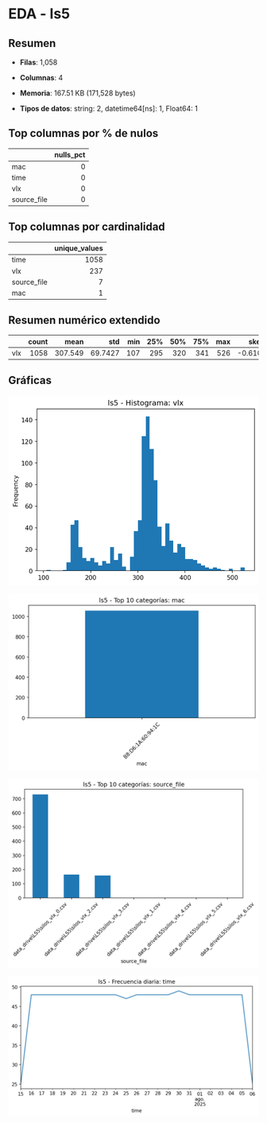 # EDA - ls5


## Resumen

- **Filas**: 1,058

- **Columnas**: 4

- **Memoria**: 167.51 KB (171,528 bytes)

- **Tipos de datos**: string: 2, datetime64[ns]: 1, Float64: 1


## Top columnas por % de nulos

|             |   nulls_pct |
|:------------|------------:|
| mac         |           0 |
| time        |           0 |
| vlx         |           0 |
| source_file |           0 |


## Top columnas por cardinalidad

|             |   unique_values |
|:------------|----------------:|
| time        |            1058 |
| vlx         |             237 |
| source_file |               7 |
| mac         |               1 |


## Resumen numérico extendido

|     |   count |    mean |     std |   min |   25% |   50% |   75% |   max |    skew |   kurtosis |   outliers_count |   outliers_pct |   low_fence |   high_fence |   iqr |
|:----|--------:|--------:|--------:|------:|------:|------:|------:|------:|--------:|-----------:|-----------------:|---------------:|------------:|-------------:|------:|
| vlx |    1058 | 307.549 | 69.7427 |   107 |   295 |   320 |   341 |   526 | -0.6108 |     0.3047 |              215 |        20.3214 |         226 |          410 |    46 |


## Gráficas

![hist_vlx.png](hist_vlx.png)

![bar_mac.png](bar_mac.png)

![bar_source_file.png](bar_source_file.png)

![ts_daily_time.png](ts_daily_time.png)
